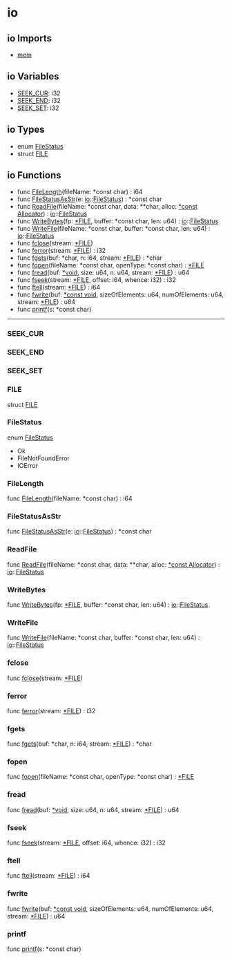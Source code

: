 # io

## io Imports

* [mem](mem\.md)


## io Variables

* [SEEK\_CUR](#SEEK\_CUR): i32
* [SEEK\_END](#SEEK\_END): i32
* [SEEK\_SET](#SEEK\_SET): i32


## io Types

* enum [FileStatus](#FileStatus)
* struct [FILE](#FILE)


## io Functions

* func [FileLength](#FileLength)(fileName: *const char) : i64
* func [FileStatusAsStr](#FileStatusAsStr)(e: [io](#io)::[FileStatus](#FileStatus)) : *const char
* func [ReadFile](#ReadFile)(fileName: *const char, data: **char, alloc: [\*const Allocator](#Allocator)) : [io](#io)::[FileStatus](#FileStatus)
* func [WriteBytes](#WriteBytes)(fp: [\*FILE](#FILE), buffer: *const char, len: u64) : [io](#io)::[FileStatus](#FileStatus)
* func [WriteFile](#WriteFile)(fileName: *const char, buffer: *const char, len: u64) : [io](#io)::[FileStatus](#FileStatus)
* func [fclose](#fclose)(stream: [\*FILE](#FILE))
* func [ferror](#ferror)(stream: [\*FILE](#FILE)) : i32
* func [fgets](#fgets)(buf: *char, n: i64, stream: [\*FILE](#FILE)) : *char
* func [fopen](#fopen)(fileName: *const char, openType: *const char) : [\*FILE](#FILE)
* func [fread](#fread)(buf: [\*void](#void), size: u64, n: u64, stream: [\*FILE](#FILE)) : u64
* func [fseek](#fseek)(stream: [\*FILE](#FILE), offset: i64, whence: i32) : i32
* func [ftell](#ftell)(stream: [\*FILE](#FILE)) : i64
* func [fwrite](#fwrite)(buf: [\*const void](#void), sizeOfElements: u64, numOfElements: u64, stream: [\*FILE](#FILE)) : u64
* func [printf](#printf)(s: *const char)



***
### SEEK\_CUR


### SEEK\_END


### SEEK\_SET


### FILE


struct [FILE](#FILE)




### FileStatus


enum [FileStatus](#FileStatus)

* Ok
* FileNotFoundError
* IOError



### FileLength


func [FileLength](#FileLength)(fileName: *const char) : i64


### FileStatusAsStr


func [FileStatusAsStr](#FileStatusAsStr)(e: [io](#io)::[FileStatus](#FileStatus)) : *const char


### ReadFile


func [ReadFile](#ReadFile)(fileName: *const char, data: **char, alloc: [\*const Allocator](#Allocator)) : [io](#io)::[FileStatus](#FileStatus)


### WriteBytes


func [WriteBytes](#WriteBytes)(fp: [\*FILE](#FILE), buffer: *const char, len: u64) : [io](#io)::[FileStatus](#FileStatus)


### WriteFile


func [WriteFile](#WriteFile)(fileName: *const char, buffer: *const char, len: u64) : [io](#io)::[FileStatus](#FileStatus)


### fclose


func [fclose](#fclose)(stream: [\*FILE](#FILE))


### ferror


func [ferror](#ferror)(stream: [\*FILE](#FILE)) : i32


### fgets


func [fgets](#fgets)(buf: *char, n: i64, stream: [\*FILE](#FILE)) : *char


### fopen


func [fopen](#fopen)(fileName: *const char, openType: *const char) : [\*FILE](#FILE)


### fread


func [fread](#fread)(buf: [\*void](#void), size: u64, n: u64, stream: [\*FILE](#FILE)) : u64


### fseek


func [fseek](#fseek)(stream: [\*FILE](#FILE), offset: i64, whence: i32) : i32


### ftell


func [ftell](#ftell)(stream: [\*FILE](#FILE)) : i64


### fwrite


func [fwrite](#fwrite)(buf: [\*const void](#void), sizeOfElements: u64, numOfElements: u64, stream: [\*FILE](#FILE)) : u64


### printf


func [printf](#printf)(s: *const char)


